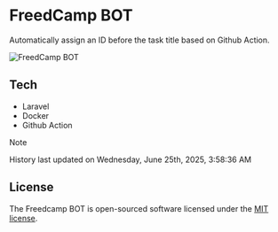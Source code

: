 # FreedCamp BOT

Automatically assign an ID before the task title based on Github Action.

![FreedCamp BOT](https://repository-images.githubusercontent.com/737932867/7d34798b-2680-471c-b089-a78a718d3d6a)

## Tech

- Laravel
- Docker
- Github Action

> [!NOTE]  
> History last updated on Wednesday, June 25th, 2025, 3:58:36 AM

## License

The Freedcamp BOT is open-sourced software licensed under the [MIT license](https://opensource.org/licenses/MIT).
